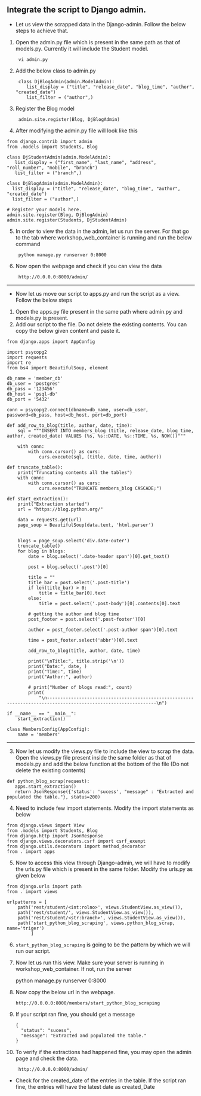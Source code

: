## Integrate the script to Django admin.

- Let us view the scrapped data in the Django-admin. Follow the below steps to achieve that.

1. Open the admin.py file which is present in the same path as that of models.py. Currently it will include the Student model.

        vi admin.py
2. Add the below class to admin.py

        class DjBlogAdmin(admin.ModelAdmin):
           list_display = ("title", "release_date", "blog_time", "author", "created_date")
           list_filter = ("author",)

3. Register the Blog model

        admin.site.register(Blog, DjBlogAdmin)
4. After modifying the admin.py file will look like this

```buildoutcfg
from django.contrib import admin
from .models import Students, Blog

class DjStudentAdmin(admin.ModelAdmin):
   list_display = ("first_name", "last_name", "address", "roll_number", "mobile", "branch")
   list_filter = ("branch",)

class DjBlogAdmin(admin.ModelAdmin):
  list_display = ("title", "release_date", "blog_time", "author", "created_date")
  list_filter = ("author",)

# Register your models here.
admin.site.register(Blog, DjBlogAdmin)
admin.site.register(Students, DjStudentAdmin)
```

   
5. In order to view the data in the admin, let us run the server. For that go to the tab where  workshop_web_container is running
and run the below command
        
        python manage.py runserver 0:8000
6. Now open the webpage and check if you can view the data

        http://0.0.0.0:8000/admin/

<hr />

- Now let us move our script to apps.py and run the script as a view. Follow the below steps

1. Open the apps.py file present in the same path where admin.py and models.py is present. 
2. Add our script to the file. Do not delete the existing contents. You can copy the below given content and paste it.

```buildoutcfg
from django.apps import AppConfig
   
import psycopg2
import requests
import re
from bs4 import BeautifulSoup, element

db_name = 'member_db'
db_user = 'postgres'
db_pass = '123456'
db_host = 'psql-db'
db_port = '5432'

conn = psycopg2.connect(dbname=db_name, user=db_user, password=db_pass, host=db_host, port=db_port)

def add_row_to_blog(title, author, date, time):
    sql = """INSERT INTO members_blog (title, release_date, blog_time, author, created_date) VALUES (%s, %s::DATE, %s::TIME, %s, NOW())"""

    with conn:
        with conn.cursor() as curs:
            curs.execute(sql, (title, date, time, author))

def truncate_table():
    print("Truncating contents all the tables")
    with conn:
        with conn.cursor() as curs:
            curs.execute("TRUNCATE members_blog CASCADE;")

def start_extraction():
    print("Extraction started")
    url = "https://blog.python.org/"

    data = requests.get(url)
    page_soup = BeautifulSoup(data.text, 'html.parser')


    blogs = page_soup.select('div.date-outer')
    truncate_table()
    for blog in blogs:
        date = blog.select('.date-header span')[0].get_text()

        post = blog.select('.post')[0]

        title = ""
        title_bar = post.select('.post-title')
        if len(title_bar) > 0:
            title = title_bar[0].text
        else:
            title = post.select('.post-body')[0].contents[0].text

        # getting the author and blog time
        post_footer = post.select('.post-footer')[0]

        author = post_footer.select('.post-author span')[0].text

        time = post_footer.select('abbr')[0].text

        add_row_to_blog(title, author, date, time)

        print("\nTitle:", title.strip('\n'))
        print("Date:", date, )
        print("Time:", time)
        print("Author:", author)

        # print("Number of blogs read:", count)
        print(
            "\n---------------------------------------------------------------------------------------------------------------\n")

if __name__ == "__main__":
    start_extraction()

class MembersConfig(AppConfig):
    name = 'members'

```


<hr />

3. Now let us modify the views.py file to include the view to scrap the data. Open the views.py file present inside the same
folder as that of models.py and add the below function at the bottom of the file (Do not delete the existing contents)
   
```buildoutcfg
def python_blog_scrap(request):
   apps.start_extraction()
   return JsonResponse({'status': 'sucess', "message" : "Extracted and populated the table."}, status=200)

```
         
4. Need to include few import statements. Modify the import statements as below

```buildoutcfg
from django.views import View
from .models import Students, Blog
from django.http import JsonResponse
from django.views.decorators.csrf import csrf_exempt
from django.utils.decorators import method_decorator
from . import apps
```

5. Now to access this view through Django-admin, we will have to modify the urls.py file which is present in the same folder. 
Modify the urls.py as given below
   
```buildoutcfg
from django.urls import path
from . import views

urlpatterns = [
    path('rest/student/<int:rolno>', views.StudentView.as_view()),
    path('rest/student/', views.StudentView.as_view()),
    path('rest/student/<str:branch>', views.StudentView.as_view()),
    path('start_python_blog_scraping', views.python_blog_scrap, name='triger')
         ]
```

6. `start_python_blog_scraping` is going to be the pattern by which we will run our script.
7. Now let us run this view. Make sure your server is running in workshop_web_container. If not, run the server

      python manage.py runserver 0:8000
   
8. Now copy the below url in the webpage.

       http://0.0.0.0:8000/members/start_python_blog_scraping
9. If your script ran fine, you should get a message

       {
         "status": "sucess",
         "message": "Extracted and populated the table."
       }
10. To verify if the extractions had happened fine, you may open the admin page and check the data. 

         http://0.0.0.0:8000/admin/
   - Check for the created_date of the entries in the table. If the script ran fine, the entries will have the latest date as created_Date